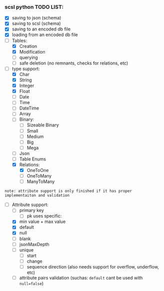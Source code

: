 ### scsl python TODO LIST:
- [x] saving to json (schema)
- [x] saving to scsl (schema)
- [x] saving to an encoded db file
- [x] loading from an encoded db file
- [ ] Tables:
    - [x] Creation
    - [x] Modification
    - [ ] querying
    - [ ] safe deletion (no remnants, checks for relations, etc)
- [ ] type support:
    - [x] Char
    - [x] String
    - [x] Integer
    - [x] Float
    - [ ] Date
    - [ ] Time
    - [ ] DateTime
    - [ ] Array
    - [ ] Binary:
        - [ ] Sizeable Binary
        - [ ] Small
        - [ ] Medium
        - [ ] Big
        - [ ] Mega
    - [ ] Json
    - [ ] Table Enums
    - [x] Relations:
        - [x] OneToOne
        - [ ] OneToMany
        - [ ] ManyToMany
    
`note: attribute support is only finished if it has proper implementaiton and validation`
- [ ] Attribute support:
    - [ ] primary key
        - [ ] pk uses specific:
    - [x] min value + max value
    - [x] default
    - [x] null
    - [ ] blank
    - [ ] jsonMaxDepth
    - [ ] unique
        - [ ] start
        - [ ] change
        - [ ] sequence direction (also needs support for overflow, underflow, etc)

    - [ ] attribute pairs validation (suchas: `default` cant be used with `null=false`)